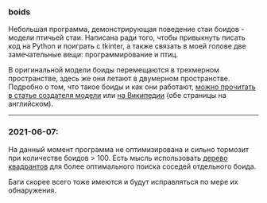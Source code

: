 ### boids
Небольшая программа, демонстрирующая поведение стаи боидов - модели птичьей стаи. Написана ради того, чтобы привыкнуть писать код на Python и поиграть с tkinter, а также связать в моей голове две замечательные вещи: программирование и птиц.

В оригинальной модели боиды перемещаются в трехмерном пространстве, здесь же они летают в двумерном пространстве.
Подробно о том, что такое боиды и как они работают, [можно прочитать в статье создателя модели](http://red3d.com/cwr/boids/) или [на Википедии](https://en.wikipedia.org/wiki/Boids)
(обе страницы на английском).

---
### 2021-06-07:
На данный момент программа не оптимизирована и сильно тормозит при количестве боидов > 100.
Есть мысль использовать [дерево квадрантов](https://ru.wikipedia.org/wiki/%D0%94%D0%B5%D1%80%D0%B5%D0%B2%D0%BE_%D0%BA%D0%B2%D0%B0%D0%B4%D1%80%D0%B0%D0%BD%D1%82%D0%BE%D0%B2) для более оптимального поиска соседей отдельного боида.

Баги скорее всего тоже имеются и будут исправляться по мере их обнаружения. 

